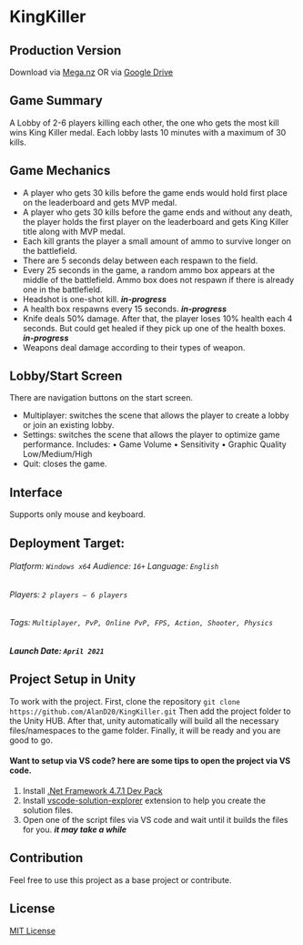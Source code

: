 # KingKiller

## Production Version
Download via [Mega.nz](https://mega.nz/file/ctswhJwQ#VOogF-3cXwKndrrbdbfiNRWcC_-OMWBVaHDMja_A86I) OR via [Google Drive](https://drive.google.com/file/d/1sKh6a_DPGs3qTzTVAakPwfxnr7zCJpr6/view)

## Game Summary
A Lobby of 2-6 players killing each other, the one who gets the most kill wins King Killer medal. Each lobby lasts 10 minutes with a maximum of 30 kills.

## Game Mechanics
-	A player who gets 30 kills before the game ends would hold first place on the leaderboard and gets MVP medal.
-	A player who gets 30 kills before the game ends and without any death, the player holds the first player on the leaderboard and gets King Killer title along with MVP medal.
-	Each kill grants the player a small amount of ammo to survive longer on the battlefield.
-	There are 5 seconds delay between each respawn to the field.
-	Every 25 seconds in the game, a random ammo box appears at the middle of the battlefield. Ammo box does not respawn if there is already one in the battlefield.
-	Headshot is one-shot kill. _**in-progress**_
-	A health box respawns every 15 seconds. _**in-progress**_
-	Knife deals 50% damage. After that, the player loses 10% health each 4 seconds. But could get healed if they pick up one of the health boxes. _**in-progress**_
-	Weapons deal damage according to their types of weapon.

## Lobby/Start Screen
There are navigation buttons on the start screen.
-	Multiplayer: switches the scene that allows the player to create a lobby or join an existing lobby.
-	Settings: switches the scene that allows the player to optimize game performance. Includes:
• Game Volume
•	Sensitivity
•	Graphic Quality Low/Medium/High
-	Quit: closes the game.

## Interface
Supports only mouse and keyboard.

## Deployment Target: 
###### Platform: `Windows x64`	Audience: `16+`	Language: `English`
###### Players: `2 players – 6 players`
###### Tags: `Multiplayer, PvP, Online PvP, FPS, Action, Shooter, Physics`	
##### Launch Date: `April 2021`

## Project Setup in Unity

To work with the project. First, clone the repository
`git clone https://github.com/AlanD20/KingKiller.git`
Then add the project folder to the Unity HUB. After that, unity automatically will build all the necessary files/namespaces to the game folder. Finally, it will be ready and you are good to go.

#### Want to setup via VS code? here are some tips to open the project via VS code.

1. Install [.Net Framework 4.7.1 Dev Pack](https://dotnet.microsoft.com/download/dotnet-framework/net471)
2. Install [vscode-solution-explorer](https://marketplace.visualstudio.com/items?itemName=fernandoescolar.vscode-solution-explorer) extension to help you create the solution files.
3. Open one of the script files via VS code and wait until it builds the files for you. _**it may take a while**_

## Contribution
Feel free to use this project as a base project or contribute.

## License
[MIT License](LICENSE)
